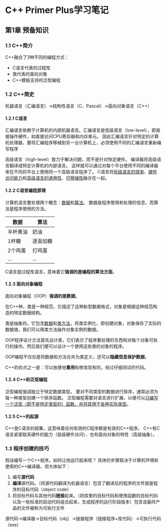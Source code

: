# C++ Primer Plus学习笔记



## 第1章 预备知识

### 1.1 C++简介

C++融合了3种不同的编程方式：
+ C语言代表的过程性
+ 类代表的面向对象
+ C++模板支持的泛型编程

### 1.2 C++简史

机器语言（汇编语言）->结构性语言（C、Pascal）->面向对象语言（C++）

#### 1.2.1 C语言

汇编语言依赖于计算机的内部机器语言。汇编语言是低级语言（low-level），即直接操作硬件，如直接访问CPU寄存器和内存单元。
因此汇编语言针对特定的计算机处理器，要将汇编程序移植到另一台计算机上，必须使用不同的汇编语言重新编写程序



高级语言（high-level）致力于解决问题，而不是针对特定硬件。
编译器将高级语言翻译成特定计算机的内部语言。
这样就可以通过对每个平台使用不同的编译器来在不同的平台上使用同一个高级语言程序了。
C语言将<u>低级语言的效率</u>、<u>硬件访问能力</u>和<u>高级语言的通用性</u>、<u>可移植性</u>融合在一起。

#### 1.2.2 C语言编程原理

计算机语言要处理两个概念：<u>数据</u>和<u>算法</u>。
数据是程序使用和处理的信息，而算法是程序使用的方法。

| 数据     |算法|
| -------- | -------- |
| 半杯黄油 |奶油|
| 1杯糖    |逐渐加糖|
| 2个鸡蛋  |打鸡蛋|
| ... |...|

C语言是过程性语言，意味着它**强调的是编程的算法方面**。

#### 1.2.3 面向对象编程

面向对象编程（OOP）**强调的是数据**。

在C++种，类是一种规范，它描述了这种新型数据格式，对象是根据这种规范构造的特定数据结构。

类是抽象的，它包含<u>数据</u>和<u>类方法</u>，将类实例化，即创建对象，对象保存了实际的数据值，我们可以用类方法操作对象实例的数据。

OOP程序设计方法首先设计类，它们表示了程序要处理的东西和对每个对象可执行的操作。然后我们便可以设计一个使用这些类的对象的程序。

OOP编程不仅仅是将数据和方法合并为类定义，还可以**隐藏信息保护数据**。

C++的优点之一是：可以放便地**重用**和修改现有的，经过仔细测试的代码。

#### 1.2.4 C++和泛型编程

泛型编程强调独立于特定数据类型。
要对不同类型的数据进行排序，通常必须为每一种类型创建一个排序函数。
泛型编程需要对语言进行扩展，以便可以<u>只编写一个泛型（即不是特定类型的）函数，并将其用于各种实际类型</u>。

#### 1.2.5 C++的起源

C++是C语言的超集，这意味着任何有效的C程序都是有效的C++程序。
C++有C语言紧密联系硬件的能力（低级硬件访问），也有面向对象的特性（高级抽象）。

### 1.3 程序创建的技巧

假设编写一个C++程序。如何让他运行起来呢？
具体的步骤取决于计算机环境和使用的C++编译器，但大体如下：
1. 编写**源代码**
2. **编译**源代码。（将源代码翻译为机器语言）包含了翻译后的程序的文件就是程序的目标代码（object code）
3. 将目标代码与其他代码**链接**起来。（将库里的目标代码和使用函数的目标代码以及一些标准的启动代码组合起来，生成程序的运行阶段版本）包含该最终产品的文件被称为可执行文件

源代码->编译器->目标代码（obj）->链接程序（链接程序+库代码）->可执行代码（exe）